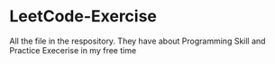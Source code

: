 # LeetCode-Exercise
All the file in the respository. They have about Programming Skill and Practice Execerise in my free time
